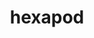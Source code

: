 ---
layout: current-project
title: hexapod
categories: projects current
image: hexapod.jpg
alt: A photo of the work in progress hexapod.
video: hexapod.mp4
type: showcase
--- 